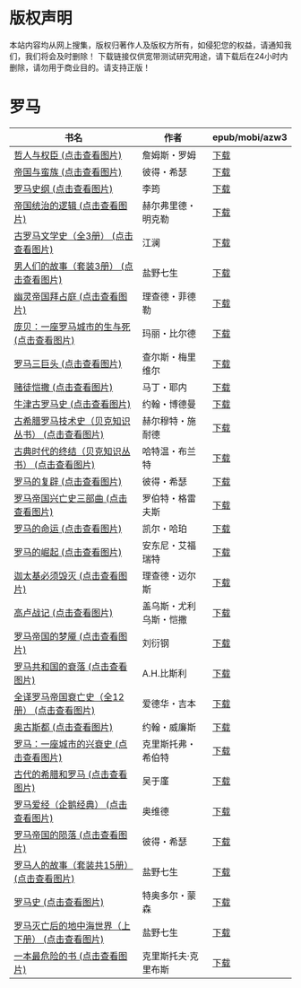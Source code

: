 # 版权声明

本站内容均从网上搜集，版权归著作人及版权方所有，如侵犯您的权益，请通知我们，我们将会及时删除！ 下载链接仅供宽带测试研究用途，请下载后在24小时内删除，请勿用于商业目的。请支持正版！

# 罗马

| 书名 | 作者 | epub/mobi/azw3 |
| --- | --- | --- |
| [哲人与权臣 (点击查看图片)](https://www.dushupai.com/attachment/2024/06/12/cdb7c7b14d550d33.jpg) | 詹姆斯・罗姆 | [下载](https://url89.ctfile.com/f/31084289-1375491652-6fd685?p=8866) |
| [帝国与蛮族 (点击查看图片)](https://www.dushupai.com/attachment/2024/06/12/297cd985664c9f1e.jpg) | 彼得・希瑟 | [下载](https://url89.ctfile.com/f/31084289-1375497679-01c4af?p=8866) |
| [罗马史纲 (点击查看图片)](https://www.dushupai.com/attachment/2024/06/12/69feb9b570309fab.jpg) | 李筠 | [下载](https://url89.ctfile.com/f/31084289-1375498807-cf24d9?p=8866) |
| [帝国统治的逻辑 (点击查看图片)](https://www.dushupai.com/attachment/2024/06/11/d1a1277bdfc0938b.jpg) | 赫尔弗里德・明克勒 | [下载](https://url89.ctfile.com/f/31084289-1375503304-037ef1?p=8866) |
| [古罗马文学史（全3册） (点击查看图片)](https://www.dushupai.com/attachment/2024/06/11/55c032e27b06711e.jpg) | 江澜 | [下载](https://url89.ctfile.com/f/31084289-1375506940-b655c7?p=8866) |
| [男人们的故事（套装3册） (点击查看图片)](https://www.dushupai.com/attachment/2024/06/11/f12c4303c8dda9bd.jpg) | 盐野七生 | [下载](https://url89.ctfile.com/f/31084289-1375512532-808aae?p=8866) |
| [幽灵帝国拜占庭 (点击查看图片)](https://www.dushupai.com/attachment/2024/06/11/f8f5a70d9ae37770.jpg) | 理查德・菲德勒 | [下载](https://url89.ctfile.com/f/31084289-1375512850-c7227f?p=8866) |
| [庞贝：一座罗马城市的生与死 (点击查看图片)](https://www.dushupai.com/attachment/2024/06/10/92851ae874015b0e.jpg) | 玛丽・比尔德 | [下载](https://url89.ctfile.com/f/31084289-1357001596-3c92ea?p=8866) |
| [罗马三巨头 (点击查看图片)](https://www.dushupai.com/attachment/2024/06/10/5fb053edcffbe57a.jpg) | 查尔斯・梅里维尔 | [下载](https://url89.ctfile.com/f/31084289-1356995458-5d95b6?p=8866) |
| [赌徒恺撒 (点击查看图片)](https://www.dushupai.com/attachment/2024/06/09/2da117278064dd63.jpg) | 马丁・耶内 | [下载](https://url89.ctfile.com/f/31084289-1356992116-97297a?p=8866) |
| [牛津古罗马史 (点击查看图片)](https://www.dushupai.com/attachment/2024/06/09/520f8813ef8d3b4d.jpg) | 约翰・博德曼 | [下载](https://url89.ctfile.com/f/31084289-1356991120-197cc0?p=8866) |
| [古希腊罗马技术史（贝克知识丛书） (点击查看图片)](https://www.dushupai.com/attachment/2024/06/08/feaf153aca1e9f85.jpg) | 赫尔穆特・施耐德 | [下载](https://url89.ctfile.com/f/31084289-1357052017-116918?p=8866) |
| [古典时代的终结（贝克知识丛书） (点击查看图片)](https://www.dushupai.com/attachment/2024/06/08/6951bafa1112503c.jpg) | 哈特温・布兰特 | [下载](https://url89.ctfile.com/f/31084289-1357051666-bf6462?p=8866) |
| [罗马的复辟 (点击查看图片)](https://www.dushupai.com/attachment/2024/06/08/538eeedd0e597e05.jpg) | 彼得・希瑟 | [下载](https://url89.ctfile.com/f/31084289-1357049971-9284b6?p=8866) |
| [罗马帝国兴亡史三部曲 (点击查看图片)](https://www.dushupai.com/attachment/2024/06/08/c3b8633f9e6e6518.jpg) | 罗伯特・格雷夫斯 | [下载](https://url89.ctfile.com/f/31084289-1357047541-286b5b?p=8866) |
| [罗马的命运 (点击查看图片)](https://www.dushupai.com/attachment/2024/06/07/8e84e92b5fc73466.jpg) | 凯尔・哈珀 | [下载](https://url89.ctfile.com/f/31084289-1357040251-bcd0df?p=8866) |
| [罗马的崛起 (点击查看图片)](https://www.dushupai.com/attachment/2024/06/07/8ef0cc8d55c70aeb.jpg) | 安东尼・艾福瑞特 | [下载](https://url89.ctfile.com/f/31084289-1357039726-2352c5?p=8866) |
| [迦太基必须毁灭 (点击查看图片)](https://www.dushupai.com/attachment/2024/06/06/40a66c9f2cebd72f.jpg) | 理查德・迈尔斯 | [下载](https://url89.ctfile.com/f/31084289-1357033276-eb158a?p=8866) |
| [高卢战记 (点击查看图片)](https://www.dushupai.com/attachment/2024/06/06/3b77774f408a122f.jpg) | 盖乌斯・尤利乌斯・恺撒 | [下载](https://url89.ctfile.com/f/31084289-1357030762-72487f?p=8866) |
| [罗马帝国的梦魇 (点击查看图片)](https://www.dushupai.com/attachment/2024/06/05/6619c1697bf5a743.jpg) | 刘衍钢 | [下载](https://url89.ctfile.com/f/31084289-1357029178-61ff6d?p=8866) |
| [罗马共和国的衰落 (点击查看图片)](https://www.dushupai.com/attachment/2024/06/05/6a2007ab58189476.jpg) | A.H.比斯利 | [下载](https://url89.ctfile.com/f/31084289-1357027213-bd8c70?p=8866) |
| [全译罗马帝国衰亡史（全12册） (点击查看图片)](https://www.dushupai.com/attachment/2024/06/04/f6dd51d84f7695ad.jpg) | 爱德华・吉本 | [下载](https://url89.ctfile.com/f/31084289-1357022686-8c5d14?p=8866) |
| [奥古斯都 (点击查看图片)](https://www.dushupai.com/attachment/2024/06/03/b09da8dd4525b014.jpg) | 约翰・威廉斯 | [下载](https://url89.ctfile.com/f/31084289-1357019974-84c627?p=8866) |
| [罗马：一座城市的兴衰史 (点击查看图片)](https://www.dushupai.com/attachment/2024/06/03/835ba36871df5a77.jpg) | 克里斯托弗・希伯特 | [下载](https://url89.ctfile.com/f/31084289-1357019185-aa4682?p=8866) |
| [古代的希腊和罗马 (点击查看图片)](https://www.dushupai.com/attachment/2024/06/03/10d6274658e8a189.jpg) | 吴于廑 | [下载](https://url89.ctfile.com/f/31084289-1357017154-8d701b?p=8866) |
| [罗马爱经（企鹅经典） (点击查看图片)](https://www.dushupai.com/attachment/2024/06/02/546b290f1e3397cc.jpg) | 奥维德 | [下载](https://url89.ctfile.com/f/31084289-1357013023-103db9?p=8866) |
| [罗马帝国的陨落 (点击查看图片)](https://www.dushupai.com/attachment/2024/06/02/60871ba6ef8723be.jpg) | 彼得・希瑟 | [下载](https://url89.ctfile.com/f/31084289-1357010386-84b362?p=8866) |
| [罗马人的故事（套装共15册） (点击查看图片)](https://www.dushupai.com/attachment/2024/06/01/fb52069273b5e79e.jpg) | 盐野七生 | [下载](https://url89.ctfile.com/f/31084289-1357007845-c066ba?p=8866) |
| [罗马史 (点击查看图片)](https://www.dushupai.com/attachment/2024/06/01/5c8f67552cb14a57.jpg) | 特奥多尔・蒙森 | [下载](https://url89.ctfile.com/f/31084289-1357007344-8c8f3f?p=8866) |
| [罗马灭亡后的地中海世界（上下册） (点击查看图片)](https://www.dushupai.com/attachment/2024/06/01/b1c35b4652421254.jpg) | 盐野七生 | [下载](https://url89.ctfile.com/f/31084289-1357007191-f5ddac?p=8866) |
| [一本最危险的书 (点击查看图片)](https://www.dushupai.com/attachment/2024/06/01/5ed75383ff9dfe94.jpg) | 克里斯托夫·克里布斯 | [下载](https://url89.ctfile.com/f/31084289-1357006450-7d964b?p=8866) |
